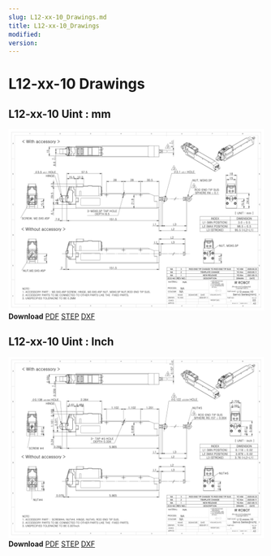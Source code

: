 ```yaml
---
slug: L12-xx-10_Drawings.md
title: L12-xx-10_Drawings
modified: 
version:
---
```

# L12-xx-10 Drawings
## L12-xx-10 Uint : mm
![L12-xx-60 Drawing](./data/L12-xxxxx-10-Servo-Series_mm_Rev03_20250523.png)  
**Download** <a href="./data/ENG-ver_L12-xxxxx-10-Servo-Series_mm_Rev03_20250523.pdf" download>PDF</a> <a href="./data/L12-xxxxx-10-Servo-Series_Rev03_20250523.step" download>STEP</a> <a href="./data/L12-xxxxx-10-Servo-Seriesmm_Rev03_20250523.DXF" download>DXF</a>
## L12-xx-10 Uint : Inch
![L12-xx-3 Drawing](./data/L12-xxxxx-10-Servo-Series_inch_Rev03_20250523.png)  
**Download** <a href="./data/ENG-ver_L12-xxxxx-10-Servo-Series_inch_Rev03_20250523.pdf" download>PDF</a> <a href="./data/L12-xxxxx-10-Servo-Series_Rev03_20250523.step" download>STEP</a> <a href="./data/L12-xxxxx-10-Servo-Seriesinch_Rev03_20250523.DXF" download>DXF</a>
